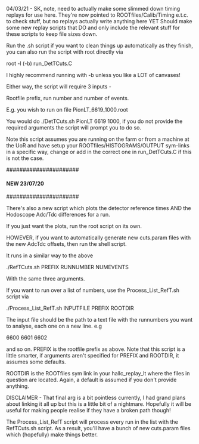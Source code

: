 04/03/21 - SK, note, need to actually make some slimmed down timing replays for use here. They're now pointed to ROOTfiles/Calib/Timing e.t.c. to check stuff, but no replays actually write anything here YET
Should make some new replay scripts that DO and only include the relevant stuff for these scripts to keep file sizes down.

Run the .sh script if you want to clean things up automatically as they finish, you can also run the script with root directly via 

root -l (-b) run_DetTCuts.C

I highly recommend running with -b unless you like a LOT of canvases!

Either way, the script will require 3 inputs - 

Rootfile prefix, run number and number of events. 

E.g. you wish to run on file PionLT_6619_1000.root

You would do ./DetTCuts.sh PionLT 6619 1000, if you do not provide the required arguments the script will prompt you to do so.

Note this script assumes you are running on the farm or from a machine at the UoR and have setup your ROOTfiles/HISTOGRAMS/OUTPUT sym-links in a specific way, change or add in the correct one in run_DetTCuts.C if this is not the case.

######################
#### NEW 23/07/20 ####
######################

There's also a new script which plots the detector reference times AND the Hodoscope Adc/Tdc differences for a run.

If you just want the plots, run the root script on its own.

HOWEVER, if you want to automatically generate new cuts.param files with the new AdcTdc offsets, then run the shell script.

It runs in a similar way to the above

./RefTCuts.sh PREFIX RUNNUMBER NUMEVENTS

With the same three arguments.

If you want to run over a list of numbers, use the Process_List_RefT.sh script via

./Process_List_RefT.sh INPUTFILE PREFIX ROOTDIR

The input file should be the path to a text file with the runnumbers you want to analyse, each one on a new line. e.g

6600
6601
6602

and so on. PREFIX is the rootfile prefix as above. Note that this script is a little smarter, if arguments aren't specified for PREFIX and ROOTDIR, it assumes some defaults.

ROOTDIR is the ROOTfiles sym link in your hallc_replay_lt where the files in question are located. Again, a default is assumed if you don't provide anything.

DISCLAIMER - That final arg is a bit pointless currently, I had grand plans about linking it all up but this is a little bit of a nightmare. Hopefully it will be useful for making people realise if they have a broken path though!

The Process_List_RefT script will process every run in the list with the RefTCuts.sh script. As a result, you'll have a bunch of new cuts.param files which (hopefully) make things better.